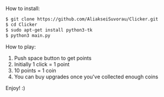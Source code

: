 How to install:

```bash
$ git clone https://github.com/AliakseiSuvorau/Clicker.git
$ cd Clicker
$ sudo apt-get install python3-tk
$ python3 main.py
```

How to play:
1) Push space button to get points
2) Initially 1 click = 1 point
3) 10 points = 1 coin
4) You can buy upgrades once you've collected enough coins

Enjoy! :)

